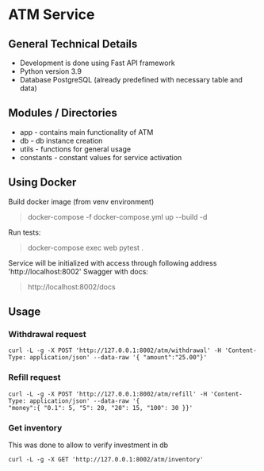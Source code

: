 # ATM Service

## General Technical Details
- Development is done using Fast API framework
- Python version 3.9
- Database PostgreSQL (already predefined with  necessary table and data)

## Modules / Directories
- app - contains main functionality of ATM
- db - db instance creation
- utils - functions for general usage
- constants - constant values for service activation


## Using Docker
Build docker image (from venv environment)

> docker-compose -f docker-compose.yml up --build -d

Run tests: 

> docker-compose exec web pytest .

Service will be initialized with access through following address 'http://localhost:8002'
Swagger with docs: 

> http://localhost:8002/docs

## Usage

### Withdrawal request
~~~
curl -L -g -X POST 'http://127.0.0.1:8002/atm/withdrawal' -H 'Content-Type: application/json' --data-raw '{ "amount":"25.00"}'
~~~
### Refill request
~~~
curl -L -g -X POST 'http://127.0.0.1:8002/atm/refill' -H 'Content-Type: application/json' --data-raw '{
"money":{ "0.1": 5, "5": 20, "20": 15, "100": 30 }}'
~~~
### Get inventory
This was done to allow to verify investment in db
~~~
curl -L -g -X GET 'http://127.0.0.1:8002/atm/inventory' 
~~~

